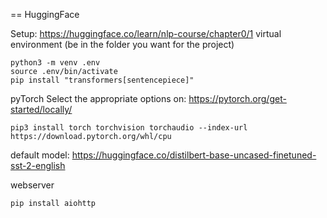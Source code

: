 == HuggingFace

Setup: https://huggingface.co/learn/nlp-course/chapter0/1
virtual environment (be in the folder you want for the project)
```
python3 -m venv .env
source .env/bin/activate
pip install "transformers[sentencepiece]"
```


pyTorch
Select the appropriate options on:
https://pytorch.org/get-started/locally/
```
pip3 install torch torchvision torchaudio --index-url https://download.pytorch.org/whl/cpu
```

default model:
https://huggingface.co/distilbert-base-uncased-finetuned-sst-2-english


webserver
```
pip install aiohttp
```
